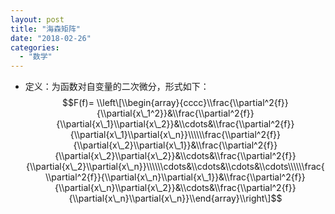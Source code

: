 ```yaml
---
layout: post
title: "海森矩阵"
date: "2018-02-26"
categories: 
  - "数学"
---
```


- 定义：为函数对自变量的二次微分，形式如下： $$F(f)= \\left\[\\begin{array}{cccc}\\frac{\\partial^2{f}}{\\partial{x\_1^2}}&\\frac{\\partial^2{f}}{\\partial{x\_1}\\partial{x\_2}}&\\cdots&\\frac{\\partial^2{f}}{\\partial{x\_1}\\partial{x\_n}}\\\\\\frac{\\partial^2{f}}{\\partial{x\_2}\\partial{x\_1}}&\\frac{\\partial^2{f}}{\\partial{x\_2}\\partial{x\_2}}&\\cdots&\\frac{\\partial^2{f}}{\\partial{x\_2}\\partial{x\_n}}\\\\\\cdots&\\cdots&\\cdots&\\cdots\\\\\\frac{\\partial^2{f}}{\\partial{x\_n}\\partial{x\_1}}&\\frac{\\partial^2{f}}{\\partial{x\_n}\\partial{x\_2}}&\\cdots&\\frac{\\partial^2{f}}{\\partial{x\_n}\\partial{x\_n}}\\end{array}\\right\]$$
